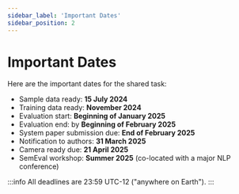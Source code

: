 ```yaml
---
sidebar_label: 'Important Dates'
sidebar_position: 2
---
```


# Important Dates
Here are the important dates for the shared task:
- Sample data ready: **15 July 2024**
- Training data ready: **November 2024**
- Evaluation start: **Beginning of January 2025**
- Evaluation end: by **Beginning of February 2025**
- System paper submission due: **End of February 2025**
- Notification to authors: **31 March 2025**
- Camera ready due: **21 April 2025**
- SemEval workshop: **Summer 2025** (co-located with a major NLP conference)

:::info
All deadlines are 23:59 UTC-12 ("anywhere on Earth").
:::